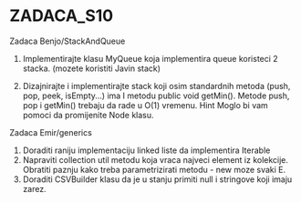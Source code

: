 # ZADACA_S10

Zadaca Benjo/StackAndQueue

1) Implementirajte klasu MyQueue koja implementira queue koristeci 2 stacka. (mozete koristiti Javin stack)

2) Dizajnirajte i implementirajte stack koji osim standardnih metoda (push, pop, peek, 
isEmpty...) ima I metodu public void getMin(). Metode push, pop i getMin() trebaju da rade u 
O(1) vremenu.
Hint
Moglo bi vam pomoci da promijenite Node klasu.

Zadaca Emir/generics 

1. Doraditi raniju implementaciju linked liste da implementira Iterable<Object>
2. Napraviti collection util metodu koja vraca najveci element iz kolekcije. Obratiti paznju kako treba parametrizirati metodu - new moze svaki E.
3. Doraditi CSVBuilder klasu da je u stanju primiti null i stringove koji imaju zarez.

